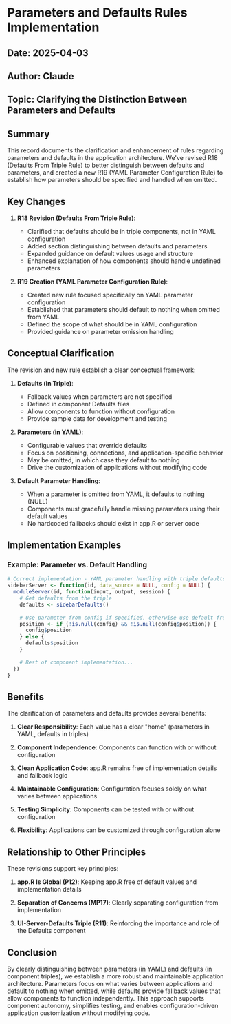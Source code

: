 # Parameters and Defaults Rules Implementation

## Date: 2025-04-03
## Author: Claude
## Topic: Clarifying the Distinction Between Parameters and Defaults

## Summary

This record documents the clarification and enhancement of rules regarding parameters and defaults in the application architecture. We've revised R18 (Defaults From Triple Rule) to better distinguish between defaults and parameters, and created a new R19 (YAML Parameter Configuration Rule) to establish how parameters should be specified and handled when omitted.

## Key Changes

1. **R18 Revision (Defaults From Triple Rule)**:
   - Clarified that defaults should be in triple components, not in YAML configuration
   - Added section distinguishing between defaults and parameters
   - Expanded guidance on default values usage and structure
   - Enhanced explanation of how components should handle undefined parameters

2. **R19 Creation (YAML Parameter Configuration Rule)**:
   - Created new rule focused specifically on YAML parameter configuration
   - Established that parameters should default to nothing when omitted from YAML
   - Defined the scope of what should be in YAML configuration
   - Provided guidance on parameter omission handling

## Conceptual Clarification

The revision and new rule establish a clear conceptual framework:

1. **Defaults (in Triple)**:
   - Fallback values when parameters are not specified
   - Defined in component Defaults files
   - Allow components to function without configuration
   - Provide sample data for development and testing

2. **Parameters (in YAML)**:
   - Configurable values that override defaults
   - Focus on positioning, connections, and application-specific behavior
   - May be omitted, in which case they default to nothing
   - Drive the customization of applications without modifying code

3. **Default Parameter Handling**:
   - When a parameter is omitted from YAML, it defaults to nothing (NULL)
   - Components must gracefully handle missing parameters using their default values
   - No hardcoded fallbacks should exist in app.R or server code

## Implementation Examples

### Example: Parameter vs. Default Handling

```r
# Correct implementation - YAML parameter handling with triple defaults
sidebarServer <- function(id, data_source = NULL, config = NULL) {
  moduleServer(id, function(input, output, session) {
    # Get defaults from the triple
    defaults <- sidebarDefaults()
    
    # Use parameter from config if specified, otherwise use default from triple
    position <- if (!is.null(config) && !is.null(config$position)) {
      config$position
    } else {
      defaults$position
    }
    
    # Rest of component implementation...
  })
}
```

## Benefits

The clarification of parameters and defaults provides several benefits:

1. **Clear Responsibility**: Each value has a clear "home" (parameters in YAML, defaults in triples)

2. **Component Independence**: Components can function with or without configuration

3. **Clean Application Code**: app.R remains free of implementation details and fallback logic

4. **Maintainable Configuration**: Configuration focuses solely on what varies between applications

5. **Testing Simplicity**: Components can be tested with or without configuration

6. **Flexibility**: Applications can be customized through configuration alone

## Relationship to Other Principles

These revisions support key principles:

1. **app.R Is Global (P12)**: Keeping app.R free of default values and implementation details

2. **Separation of Concerns (MP17)**: Clearly separating configuration from implementation

3. **UI-Server-Defaults Triple (R11)**: Reinforcing the importance and role of the Defaults component

## Conclusion

By clearly distinguishing between parameters (in YAML) and defaults (in component triples), we establish a more robust and maintainable application architecture. Parameters focus on what varies between applications and default to nothing when omitted, while defaults provide fallback values that allow components to function independently. This approach supports component autonomy, simplifies testing, and enables configuration-driven application customization without modifying code.